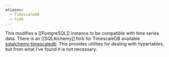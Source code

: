```yaml
---
aliases:
  - TimescaleDB
  - tsdb
---
```

This modifies a [[PostgreSQL]] instance to be compatible with time series data. 
There is an [[SQLAlchemy]] fork for TimescaleDB available [sqlalchemy-timescaledb](https://pypi.org/project/sqlalchemy-timescaledb/). This provides utilities for dealing with hypertables, but from what I've found it is not necessary. 